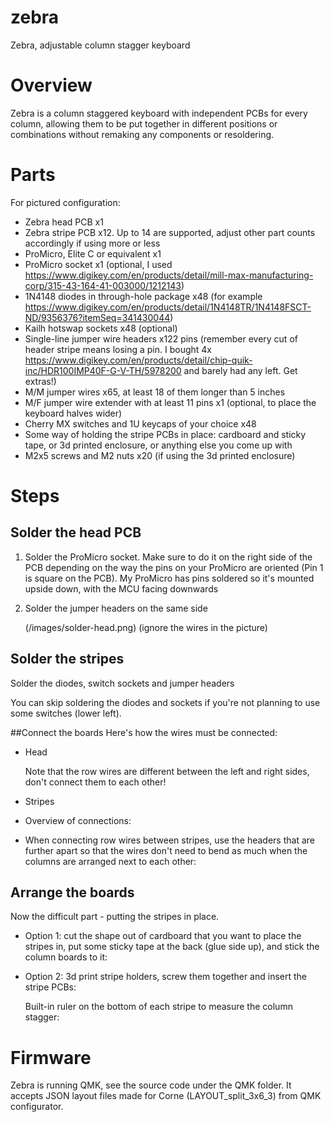 # zebra
Zebra, adjustable column stagger keyboard

# Overview
Zebra is a column staggered keyboard with independent PCBs for every column, allowing them to be put together in different positions or combinations without remaking any components or resoldering.

# Parts
For pictured configuration:
- Zebra head PCB x1
- Zebra stripe PCB x12. Up to 14 are supported, adjust other part counts accordingly if using more or less
- ProMicro, Elite C or equivalent x1
- ProMicro socket x1 (optional, I used https://www.digikey.com/en/products/detail/mill-max-manufacturing-corp/315-43-164-41-003000/1212143)
- 1N4148 diodes in through-hole package x48 (for example https://www.digikey.com/en/products/detail/1N4148TR/1N4148FSCT-ND/9356376?itemSeq=341430044)
- Kailh hotswap sockets x48 (optional)
- Single-line jumper wire headers x122 pins (remember every cut of header stripe means losing a pin. I bought 4x https://www.digikey.com/en/products/detail/chip-quik-inc/HDR100IMP40F-G-V-TH/5978200 and barely had any left. Get extras!)
- M/M jumper wires x65, at least 18 of them longer than 5 inches
- M/F jumper wire extender with at least 11 pins x1 (optional, to place the keyboard halves wider)
- Cherry MX switches and 1U keycaps of your choice x48
- Some way of holding the stripe PCBs in place: cardboard and sticky tape, or 3d printed enclosure, or anything else you come up with
- M2x5 screws and M2 nuts x20 (if using the 3d printed enclosure)
	
# Steps
## Solder the head PCB
1. Solder the ProMicro socket. Make sure to do it on the right side of the PCB depending on the way the pins on your ProMicro are oriented (Pin 1 is square on the PCB). My ProMicro has pins soldered so it's mounted upside down, with the MCU facing downwards
2. Solder the jumper headers on the same side
	
	(/images/solder-head.png)
	(ignore the wires in the picture)
	
## Solder the stripes
Solder the diodes, switch sockets and jumper headers
	
	
	
You can skip soldering the diodes and sockets if you're not planning to use some switches (lower left).
	
##Connect the boards
Here's how the wires must be connected:
- Head
	
	Note that the row wires are different between the left and right sides, don't connect them to each other!

- Stripes
	
- Overview of connections:
	
- When connecting row wires between stripes, use the headers that are further apart so that the wires don't need to bend as much when the columns are arranged next to each other:
	
	
## Arrange the boards
Now the difficult part - putting the stripes in place.

- Option 1: cut the shape out of cardboard that you want to place the stripes in, put some sticky tape at the back (glue side up), and stick the column boards to it:
	
	
	
	
- Option 2: 3d print stripe holders, screw them together and insert the stripe PCBs:
	
	
	
	
	
	
	Built-in ruler on the bottom of each stripe to measure the column stagger:
	

# Firmware
Zebra is running QMK, see the source code under the QMK folder. It accepts JSON layout files made for Corne (LAYOUT_split_3x6_3) from QMK configurator.